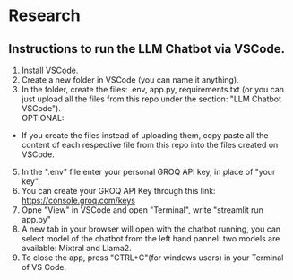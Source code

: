 # Research </br>

## Instructions to run the LLM Chatbot via VSCode. </br>
1. Install VSCode. </br>
2. Create a new folder in VSCode (you can name it anything). </br>
3. In the folder, create the files: .env, app.py, requirements.txt (or you can just upload all the files from this repo under the section: "LLM Chatbot VSCode"). </br>
OPTIONAL:
- If you create the files instead of uploading them, copy paste all the content of each respective file from this repo into the files created on VSCode. </br>
5. In the ".env" file enter your personal GROQ API key, in place of "your key". </br>
6. You can create your GROQ API Key through this link:</br>
  https://console.groq.com/keys </br>
7. Opne "View" in VSCode and open "Terminal", write "streamlit run app.py" </br>
8. A new tab in your browser will open with the chatbot running, you can select model of the chatbot from the left hand pannel: two models are available: Mixtral and Llama2. </br>
9. To close the app, press "CTRL+C"(for windows users) in your Terminal of VS Code. 

